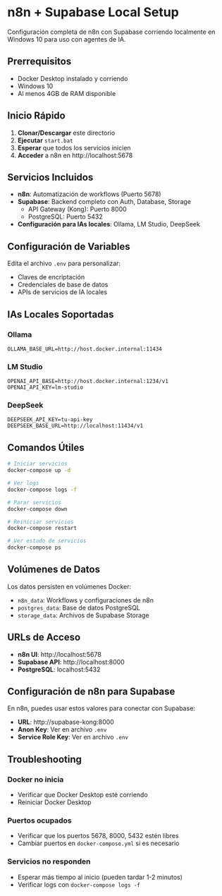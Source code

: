 # n8n + Supabase Local Setup

Configuración completa de n8n con Supabase corriendo localmente en Windows 10 para uso con agentes de IA.

## Prerrequisitos

- Docker Desktop instalado y corriendo
- Windows 10
- Al menos 4GB de RAM disponible

## Inicio Rápido

1. **Clonar/Descargar** este directorio
2. **Ejecutar** `start.bat`
3. **Esperar** que todos los servicios inicien
4. **Acceder** a n8n en http://localhost:5678

## Servicios Incluidos

- **n8n**: Automatización de workflows (Puerto 5678)
- **Supabase**: Backend completo con Auth, Database, Storage
  - API Gateway (Kong): Puerto 8000
  - PostgreSQL: Puerto 5432
- **Configuración para IAs locales**: Ollama, LM Studio, DeepSeek

## Configuración de Variables

Edita el archivo `.env` para personalizar:

- Claves de encriptación
- Credenciales de base de datos
- APIs de servicios de IA locales

## IAs Locales Soportadas

### Ollama
```
OLLAMA_BASE_URL=http://host.docker.internal:11434
```

### LM Studio
```
OPENAI_API_BASE=http://host.docker.internal:1234/v1
OPENAI_API_KEY=lm-studio
```

### DeepSeek
```
DEEPSEEK_API_KEY=tu-api-key
DEEPSEEK_BASE_URL=http://localhost:11434/v1
```

## Comandos Útiles

```bash
# Iniciar servicios
docker-compose up -d

# Ver logs
docker-compose logs -f

# Parar servicios
docker-compose down

# Reiniciar servicios
docker-compose restart

# Ver estado de servicios
docker-compose ps
```

## Volúmenes de Datos

Los datos persisten en volúmenes Docker:
- `n8n_data`: Workflows y configuraciones de n8n
- `postgres_data`: Base de datos PostgreSQL
- `storage_data`: Archivos de Supabase Storage

## URLs de Acceso

- **n8n UI**: http://localhost:5678
- **Supabase API**: http://localhost:8000
- **PostgreSQL**: localhost:5432

## Configuración de n8n para Supabase

En n8n, puedes usar estos valores para conectar con Supabase:

- **URL**: http://supabase-kong:8000
- **Anon Key**: Ver en archivo `.env`
- **Service Role Key**: Ver en archivo `.env`

## Troubleshooting

### Docker no inicia
- Verificar que Docker Desktop esté corriendo
- Reiniciar Docker Desktop

### Puertos ocupados
- Verificar que los puertos 5678, 8000, 5432 estén libres
- Cambiar puertos en `docker-compose.yml` si es necesario

### Servicios no responden
- Esperar más tiempo al inicio (pueden tardar 1-2 minutos)
- Verificar logs con `docker-compose logs -f`